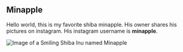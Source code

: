 ## Minapple

Hello world, this is my favorite shiba minapple. His owner shares his pictures on instagram. His instagram username is **minapple**.

![Image of a Smiling Shiba Inu named Minapple](https://img.benesse-cms.jp/pet-dog/item/image/normal/9eeaa6d9-2613-4bff-9eb8-1f9bf204d10e.jpg)

